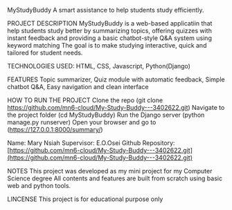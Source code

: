 MyStudyBuddy
A smart assistance to help students study efficiently.

PROJECT DESCRIPTION
MyStudyBuddy is a web-based applicatiin that help students study better by summarizing topics, offering quizzes with instant feedback and providing a basic chatbot-style Q&A system using keyword matching
The goal is to make studying interactive, quick and tailored for student needs.

TECHNOLOGIES USED:
HTML, CSS, Javascript, Python(Django) 

FEATURES
Topic summarizer, Quiz module with automatic feedback, Simple chatbot Q&A, Easy navigation and clean interface

HOW TO RUN THE PROJECT
Clone the repo (git clone https://github.com/mn6-cloud/My-Study-Buddy---3402622.git)
Navigate to the project folder (cd MyStudyBuddy)
Run the Django server (python manage.py runserver)
Open your browser and go to (https://127.0.0.1:8000/summary/)

Name: Mary Nsiah
Supervisor: E.O.Osei
Github Repository: [https://github.com/mn6-cloud/My-Study-Buddy---3402622.git](https://github.com/mn6-cloud/My-Study-Buddy---3402622.git)

NOTES
This project was developed as my mini project for my Computer Science degree
All contents and features are built from scratch using basic web and python tools.

LINCENSE
This project is for educational purpose only
